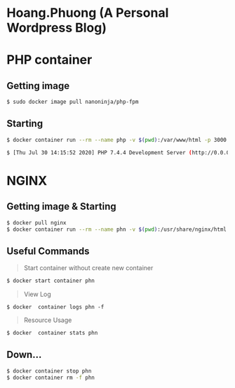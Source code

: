 # Hoang.Phuong (A Personal Wordpress Blog)

# PHP container
## Getting image
```bash
$ sudo docker image pull nanoninja/php-fpm

```

## Starting
```bash
$ docker container run --rm --name php -v $(pwd):/var/www/html -p 3000:3000 nanoninja/php-fpm  php -S="0.0.0.0:3000" -t="/var/www/html"

$ [Thu Jul 30 14:15:52 2020] PHP 7.4.4 Development Server (http://0.0.0.0:3000) 

```


# NGINX
## Getting image & Starting
```bash
$ docker pull nginx
$ docker container run --rm --name phn -v $(pwd):/usr/share/nginx/html:ro -p8080:80  nginx

```

## Useful Commands
> Start container without create new container
```bash
$ docker start container phn
```
> View Log
```
$ docker  container logs phn -f
```
> Resource Usage
```bash
$ docker  container stats phn
```

## Down...
```bash
$ docker container stop phn
$ docker container rm -f phn

```